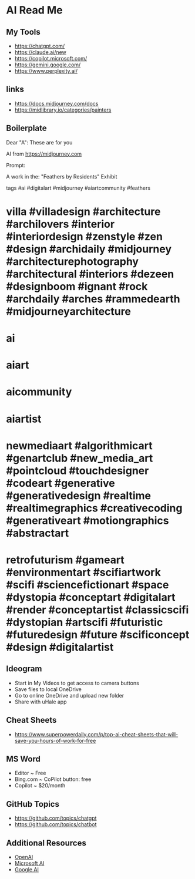 # AI Read Me

## My Tools

* https://chatgpt.com/
* https://claude.ai/new
* https://copilot.microsoft.com/
* https://gemini.google.com/
* https://www.perplexity.ai/


## links

* https://docs.midjourney.com/docs
* https://midlibrary.io/categories/painters


## Boilerplate

Dear "A": These are for you

AI from https://midjourney.com

Prompt:

A work in the: "Feathers by Residents" Exhibit

tags #ai #digitalart #midjourney #aiartcommunity #feathers

# villa #villadesign #architecture #archilovers #interior #interiordesign #zenstyle #zen #design #archidaily #midjourney #architecturephotography #architectural #interiors #dezeen #designboom #ignant #rock #archdaily #arches #rammedearth #midjourneyarchitecture

# ai
# aiart
# aicommunity
# aiartist

# newmediaart #algorithmicart #genartclub #new_media_art #pointcloud #touchdesigner #codeart #generative #generativedesign #realtime #realtimegraphics #creativecoding #generativeart #motiongraphics #abstractart

# retrofuturism #gameart #environmentart #scifiartwork #scifi #sciencefictionart #space #dystopia #conceptart #digitalart #render #conceptartist #classicscifi #dystopian #artscifi #futuristic #futuredesign #future #scificoncept #design #digitalartist

## Ideogram

* Start in My Videos to get access to camera buttons
* Save files to local OneDrive
* Go to online OneDrive and upload new folder
* Share with uHale app

## Cheat Sheets

* https://www.superpowerdaily.com/p/top-ai-cheat-sheets-that-will-save-you-hours-of-work-for-free

## MS Word

* Editor ~ Free
* Bing.com ~ CoPilot button: free
* Copilot ~ $20/month

## GitHub Topics

* https://github.com/topics/chatgpt
* https://github.com/topics/chatbot

## Additional Resources

* [OpenAI](https://github.com/openai)
* [Microsoft AI](https://github.com/Microsoft/ai)
* [Google AI](https://github.com/google-research/google-research)

